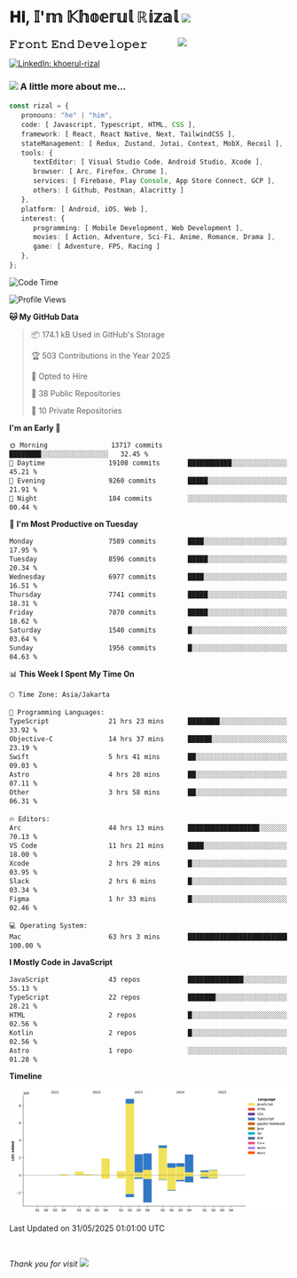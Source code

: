 <h1> 𝐇𝐢, 𝕀'𝕞 𝕂𝕙𝕠𝕖𝕣𝕦𝕝 ℝ𝕚𝕫𝕒𝕝 <img src="https://media.giphy.com/media/mGcNjsfWAjY5AEZNw6/giphy.gif" width="50"></h1>
<img align='right' src="https://media.giphy.com/media/v1.Y2lkPTc5MGI3NjExOWI2ajR2NGJubzBsZHFuaHMwajRrcDNsNXJwOG8yb3F0NjhkNXF4OSZlcD12MV9pbnRlcm5hbF9naWZfYnlfaWQmY3Q9cw/fkZukR450RQ1qnGaq9/giphy.gif" width="200">
<strong style="font-size:20px;">𝙵𝚛𝚘𝚗𝚝 𝙴𝚗𝚍 𝙳𝚎𝚟𝚎𝚕𝚘𝚙𝚎𝚛</strong>
</p></em>

[![LinkedIn: khoerul-rizal](https://img.shields.io/badge/khoerul--rizal-blue?style=flat-square&logo=Linkedin&logoColor=white&link=https://www.linkedin.com/in/khoerul-rizal/)](https://www.linkedin.com/in/khoerul-rizal/)

### <img src="https://media.giphy.com/media/VgCDAzcKvsR6OM0uWg/giphy.gif" width="50"> A little more about me...

```typescript
const rizal = {
   pronouns: "he" | "him",
   code: [ Javascript, Typescript, HTML, CSS ],
   framework: [ React, React Native, Next, TailwindCSS ],
   stateManagement: [ Redux, Zustand, Jotai, Context, MobX, Recoil ],
   tools: {
      textEditor: [ Visual Studio Code, Android Studio, Xcode ],
      browser: [ Arc, Firefox, Chrome ],
      services: [ Firebase, Play Console, App Store Connect, GCP ],
      others: [ Github, Postman, Alacritty ]
   },
   platform: [ Android, iOS, Web ],
   interest: {
      programming: [ Mobile Development, Web Development ],
      movies: [ Action, Adventure, Sci-Fi, Anime, Romance, Drama ],
      game: [ Adventure, FPS, Racing ]
   },
};
```

<!--START_SECTION:waka-->
![Code Time](http://img.shields.io/badge/Code%20Time-2%2C942%20hrs%2022%20mins-blue)

![Profile Views](http://img.shields.io/badge/Profile%20Views-0-blue)

**🐱 My GitHub Data** 

> 📦 174.1 kB Used in GitHub's Storage 
 > 
> 🏆 503 Contributions in the Year 2025
 > 
> 💼 Opted to Hire
 > 
> 📜 38 Public Repositories 
 > 
> 🔑 10 Private Repositories 
 > 
**I'm an Early 🐤** 

```text
🌞 Morning                13717 commits       ████████░░░░░░░░░░░░░░░░░   32.45 % 
🌆 Daytime                19108 commits       ███████████░░░░░░░░░░░░░░   45.21 % 
🌃 Evening                9260 commits        █████░░░░░░░░░░░░░░░░░░░░   21.91 % 
🌙 Night                  184 commits         ░░░░░░░░░░░░░░░░░░░░░░░░░   00.44 % 
```
📅 **I'm Most Productive on Tuesday** 

```text
Monday                   7589 commits        ████░░░░░░░░░░░░░░░░░░░░░   17.95 % 
Tuesday                  8596 commits        █████░░░░░░░░░░░░░░░░░░░░   20.34 % 
Wednesday                6977 commits        ████░░░░░░░░░░░░░░░░░░░░░   16.51 % 
Thursday                 7741 commits        █████░░░░░░░░░░░░░░░░░░░░   18.31 % 
Friday                   7870 commits        █████░░░░░░░░░░░░░░░░░░░░   18.62 % 
Saturday                 1540 commits        █░░░░░░░░░░░░░░░░░░░░░░░░   03.64 % 
Sunday                   1956 commits        █░░░░░░░░░░░░░░░░░░░░░░░░   04.63 % 
```


📊 **This Week I Spent My Time On** 

```text
🕑︎ Time Zone: Asia/Jakarta

💬 Programming Languages: 
TypeScript               21 hrs 23 mins      ████████░░░░░░░░░░░░░░░░░   33.92 % 
Objective-C              14 hrs 37 mins      ██████░░░░░░░░░░░░░░░░░░░   23.19 % 
Swift                    5 hrs 41 mins       ██░░░░░░░░░░░░░░░░░░░░░░░   09.03 % 
Astro                    4 hrs 28 mins       ██░░░░░░░░░░░░░░░░░░░░░░░   07.11 % 
Other                    3 hrs 58 mins       ██░░░░░░░░░░░░░░░░░░░░░░░   06.31 % 

🔥 Editors: 
Arc                      44 hrs 13 mins      ██████████████████░░░░░░░   70.13 % 
VS Code                  11 hrs 21 mins      ████░░░░░░░░░░░░░░░░░░░░░   18.00 % 
Xcode                    2 hrs 29 mins       █░░░░░░░░░░░░░░░░░░░░░░░░   03.95 % 
Slack                    2 hrs 6 mins        █░░░░░░░░░░░░░░░░░░░░░░░░   03.34 % 
Figma                    1 hr 33 mins        █░░░░░░░░░░░░░░░░░░░░░░░░   02.46 % 

💻 Operating System: 
Mac                      63 hrs 3 mins       █████████████████████████   100.00 % 
```

**I Mostly Code in JavaScript** 

```text
JavaScript               43 repos            ██████████████░░░░░░░░░░░   55.13 % 
TypeScript               22 repos            ███████░░░░░░░░░░░░░░░░░░   28.21 % 
HTML                     2 repos             █░░░░░░░░░░░░░░░░░░░░░░░░   02.56 % 
Kotlin                   2 repos             █░░░░░░░░░░░░░░░░░░░░░░░░   02.56 % 
Astro                    1 repo              ░░░░░░░░░░░░░░░░░░░░░░░░░   01.28 % 
```



**Timeline**

![Lines of Code chart](https://raw.githubusercontent.com/khoerulrizal/khoerulrizal/main/assets/bar_graph.png)


 Last Updated on 31/05/2025 01:01:00 UTC
<!--END_SECTION:waka-->
</details>
<br/>

<em>Thank you for visit</em> <img src="https://media.giphy.com/media/v1.Y2lkPTc5MGI3NjExcHdvNm1qZWtjaGw0ZjdwM3Z3NnY2dHlueTVuODBta2FiY20wM2YybSZlcD12MV9pbnRlcm5hbF9naWZfYnlfaWQmY3Q9cw/tV25tpdKqdFa9x81k2/giphy.gif" width="40">
